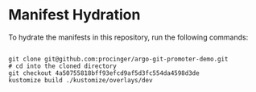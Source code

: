 
# Manifest Hydration

To hydrate the manifests in this repository, run the following commands:

```shell

git clone git@github.com:procinger/argo-git-promoter-demo.git
# cd into the cloned directory
git checkout 4a50755818bff93efcd9af5d3fc554da4598d3de
kustomize build ./kustomize/overlays/dev
```